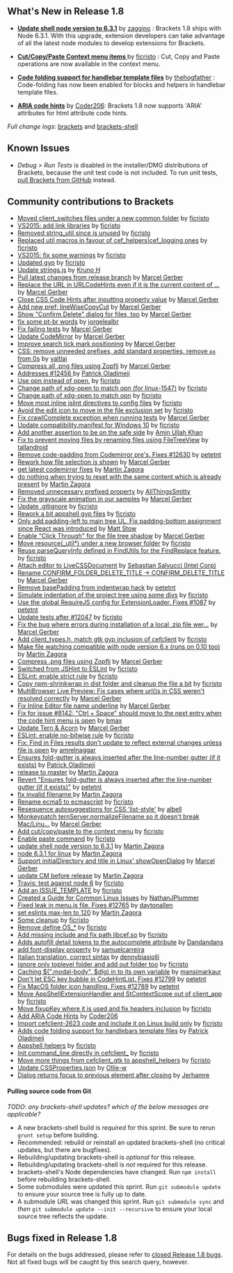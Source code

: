 What's New in Release 1.8
-------------------------

*  **[Update shell node version to 6.3.1](https://github.com/adobe/brackets-shell/pull/543)** by [zaggino](https://github.com/zaggino) : Brackets 1.8 ships with Node 6.3.1. With this upgrade, extension developers can take advantage of all the latest node modules to develop extensions for Brackets.

* **[Cut/Copy/Paste Context menu items ](https://github.com/adobe/brackets/pull/12674)** by [ficristo](https://github.com/ficristo) : Cut, Copy and Paste operations are now available in the context menu.

* **[Code folding support for handlebar template files](https://github.com/adobe/brackets/pull/12675)** by [thehogfather](https://github.com/thehogfather) : Code-folding has now been enabled for blocks and helpers in handlebar template files.

* **[ARIA code hints](https://github.com/adobe/brackets/pull/12471)** by [Coder206](https://github.com/Coder206): Brackets 1.8 now supports 'ARIA' attributes for html attribute code hints.


_Full change logs:_ [brackets](https://github.com/adobe/brackets/compare/release-1.7...release-1.8#commits_bucket) and [brackets-shell](https://github.com/adobe/brackets-shell/compare/release-1.7...release-1.8#commits_bucket)



Known Issues
------------
* _Debug > Run Tests_ is disabled in the installer/DMG distributions of Brackets, because the unit test code is not included. To run unit tests, [pull Brackets from GitHub](https://github.com/adobe/brackets/wiki/How-to-Hack-on-Brackets#wiki-getcode) instead.


Community contributions to Brackets
-----------------------------------
* [Moved client_switches files under a new common folder](https://github.com/adobe/brackets-shell/pull/559) by [ficristo](https://github.com/ficristo)
* [VS2015: add link libraries](https://github.com/adobe/brackets-shell/pull/552) by [ficristo](https://github.com/ficristo)
* [Removed string_util since is unused](https://github.com/adobe/brackets-shell/pull/556) by [ficristo](https://github.com/ficristo)
* [Replaced util macros in favour of cef_helpers|cef_logging ones](https://github.com/adobe/brackets-shell/pull/557) by [ficristo](https://github.com/ficristo)
* [VS2015: fix some warnings](https://github.com/adobe/brackets-shell/pull/549) by [ficristo](https://github.com/ficristo)
* [Updated gyp](https://github.com/adobe/brackets-shell/pull/546) by [ficristo](https://github.com/ficristo)
* [Update strings.js](https://github.com/adobe/brackets/pull/12523) by [Kruno H](https://github.com/diomed)
* [Pull latest changes from release branch](https://github.com/adobe/brackets/pull/12563) by [Marcel Gerber](https://github.com/MarcelGerber)
* [Replace the URL in URLCodeHints even if it is the current content of …](https://github.com/adobe/brackets/pull/11284) by [Marcel Gerber](https://github.com/MarcelGerber)
* [Close CSS Code Hints after inputting property value](https://github.com/adobe/brackets/pull/10524) by [Marcel Gerber](https://github.com/MarcelGerber)
* [Add new pref: lineWiseCopyCut](https://github.com/adobe/brackets/pull/11706) by [Marcel Gerber](https://github.com/MarcelGerber)
* [Show "Confirm Delete" dialog for files, too](https://github.com/adobe/brackets/pull/10258) by [Marcel Gerber](https://github.com/MarcelGerber)
* [fix some pt-br words](https://github.com/adobe/brackets/pull/12582) by [jorgelealbr](https://github.com/jorgelealbr)
* [Fix failing tests](https://github.com/adobe/brackets/pull/12615) by [Marcel Gerber](https://github.com/MarcelGerber)
* [Update CodeMirror](https://github.com/adobe/brackets/pull/12613) by [Marcel Gerber](https://github.com/MarcelGerber)
* [Improve search tick mark positioning](https://github.com/adobe/brackets/pull/11293) by [Marcel Gerber](https://github.com/MarcelGerber)
* [CSS: remove unneeded prefixes, add standard properties, remove `px` from 0s](https://github.com/adobe/brackets/pull/12648) by [valtlai](https://github.com/valtlai)
* [Compress all .png files using Zopfli](https://github.com/adobe/brackets/pull/12628) by [Marcel Gerber](https://github.com/MarcelGerber)
* [Addresses #12456 ](https://github.com/adobe/brackets/pull/12521) by [Patrick Oladimeji](https://github.com/thehogfather)
* [Use opn instead of open.](https://github.com/adobe/brackets/pull/12641) by [ficristo](https://github.com/ficristo)
* [Change path of xdg-open to match opn (for linux-1547)](https://github.com/adobe/brackets-shell/pull/564) by [ficristo](https://github.com/ficristo)
* [Change path of xdg-open to match opn](https://github.com/adobe/brackets-shell/pull/563) by [ficristo](https://github.com/ficristo)
* [Move most inline jslint directives to config files](https://github.com/adobe/brackets/pull/12661) by [ficristo](https://github.com/ficristo)
* [Avoid the edit icon to move in the file exclusion set](https://github.com/adobe/brackets/pull/12671) by [ficristo](https://github.com/ficristo)
* [Fix crawlComplete exception when running tests](https://github.com/adobe/brackets/pull/12659) by [Marcel Gerber](https://github.com/MarcelGerber)
* [Update compatibility.manifest for Windows 10](https://github.com/adobe/brackets-shell/pull/566) by [ficristo](https://github.com/ficristo)
* [Add another assertion to be on the safe side](https://github.com/adobe/brackets/pull/12676) by [Amin Ullah Khan](https://github.com/sprintr)
* [Fix to prevent moving files by renaming files using FileTreeView](https://github.com/adobe/brackets/pull/11862) by [tallandroid](https://github.com/tallandroid)
* [Remove code-padding from Codemirror pre's. Fixes #12630](https://github.com/adobe/brackets/pull/12635) by [petetnt](https://github.com/petetnt)
* [Rework how file selection is shown](https://github.com/adobe/brackets/pull/12636) by [Marcel Gerber](https://github.com/MarcelGerber)
* [get latest codemirror fixes](https://github.com/adobe/brackets/pull/12679) by [Martin Zagora](https://github.com/zaggino)
* [do nothing when trying to reset with the same content which is already present](https://github.com/adobe/brackets/pull/12681) by [Martin Zagora](https://github.com/zaggino)
* [Removed unnecessary prefixed property](https://github.com/adobe/brackets/pull/12533) by [AllThingsSmitty](https://github.com/AllThingsSmitty)
* [Fix the grayscale animation in our samples](https://github.com/adobe/brackets/pull/12683) by [Marcel Gerber](https://github.com/MarcelGerber)
* [Update .gitignore](https://github.com/adobe/brackets-shell/pull/569) by [ficristo](https://github.com/ficristo)
* [Rework a bit appshell gyp files](https://github.com/adobe/brackets-shell/pull/561) by [ficristo](https://github.com/ficristo)
* [Only add padding-left to main tree UL. Fix padding-bottom assignment since React was introduced](https://github.com/adobe/brackets/pull/11717) by [Matt Stow](https://github.com/stowball)
* [Enable "Click Through" for the file tree shadow](https://github.com/adobe/brackets/pull/12685) by [Marcel Gerber](https://github.com/MarcelGerber)
* [Move resource(_util*) under a new browser folder](https://github.com/adobe/brackets-shell/pull/570) by [ficristo](https://github.com/ficristo)
* [Reuse parseQueryInfo defined in FindUtils for the FindReplace feature.](https://github.com/adobe/brackets/pull/12027) by [ficristo](https://github.com/ficristo)
* [Attach editor to LiveCSSDocument](https://github.com/adobe/brackets/pull/10522) by [Sebastian Salvucci (Intel Corp)](https://github.com/sebaslv)
* [Rename CONFIRM_FOLDER_DELETE_TITLE -> CONFIRM_DELETE_TITLE](https://github.com/adobe/brackets/pull/12693) by [Marcel Gerber](https://github.com/MarcelGerber)
* [Remove basePadding from indentwrap hack](https://github.com/adobe/brackets/pull/12110) by [petetnt](https://github.com/petetnt)
* [Simulate indentation of the project tree using some divs](https://github.com/adobe/brackets/pull/12047) by [ficristo](https://github.com/ficristo)
* [Use the global RequireJS config for ExtensionLoader. Fixes #1087](https://github.com/adobe/brackets/pull/12041) by [petetnt](https://github.com/petetnt)
* [Update tests after #12047](https://github.com/adobe/brackets/pull/12700) by [ficristo](https://github.com/ficristo)
* [Fix the bug where errors during installation of a local .zip file wer…](https://github.com/adobe/brackets/pull/12702) by [Marcel Gerber](https://github.com/MarcelGerber)
* [Add client_types.h, match gtk gyp inclusion of cefclient](https://github.com/adobe/brackets-shell/pull/571) by [ficristo](https://github.com/ficristo)
* [Make file watching compatible with node version 6.x (runs on 0.10 too)](https://github.com/adobe/brackets/pull/12647) by [Martin Zagora](https://github.com/zaggino)
* [Compress .png files using Zopfli](https://github.com/adobe/brackets-shell/pull/565) by [Marcel Gerber](https://github.com/MarcelGerber)
* [Switched from JSHint to ESLint](https://github.com/adobe/brackets-shell/pull/542) by [ficristo](https://github.com/ficristo)
* [ESLint: enable strict rule](https://github.com/adobe/brackets/pull/12718) by [ficristo](https://github.com/ficristo)
* [Copy npm-shrinkwrap in dist folder and cleanup the file a bit](https://github.com/adobe/brackets/pull/12717) by [ficristo](https://github.com/ficristo)
* [MultiBrowser Live Preview: Fix cases where url()s in CSS weren't resolved correctly](https://github.com/adobe/brackets/pull/12705) by [Marcel Gerber](https://github.com/MarcelGerber)
* [Fix Inline Editor file name underline](https://github.com/adobe/brackets/pull/12701) by [Marcel Gerber](https://github.com/MarcelGerber)
* [Fix for issue #8142: "Ctrl + Space" should move to the next entry when the code hint menu is open](https://github.com/adobe/brackets/pull/12251) by [bmax](https://github.com/bmax)
* [Update Tern & Acorn](https://github.com/adobe/brackets/pull/11569) by [Marcel Gerber](https://github.com/MarcelGerber)
* [ESLint: enable no-bitwise rule](https://github.com/adobe/brackets/pull/12719) by [ficristo](https://github.com/ficristo)
* [Fix: Find in Files results don't update to reflect external changes unless file is open](https://github.com/adobe/brackets/pull/11602) by [amrelnaggar](https://github.com/amrelnaggar)
* [Ensures fold-gutter is always inserted after the line-number gutter (if it exists)](https://github.com/adobe/brackets/pull/12673) by [Patrick Oladimeji](https://github.com/thehogfather)
* [release to master](https://github.com/adobe/brackets-shell/pull/573) by [Martin Zagora](https://github.com/zaggino)
* [Revert "Ensures fold-gutter is always inserted after the line-number gutter (if it exists)"](https://github.com/adobe/brackets/pull/12727) by [petetnt](https://github.com/petetnt)
* [fix invalid filename ](https://github.com/adobe/brackets/pull/12732) by [Martin Zagora](https://github.com/zaggino)
* [Rename ecma5 to ecmascript](https://github.com/adobe/brackets/pull/12736) by [ficristo](https://github.com/ficristo)
* [Resequence autosuggestions for CSS  'list-style'](https://github.com/adobe/brackets/pull/12738) by [albell](https://github.com/albell)
* [Monkeypatch ternServer.normalizeFilename so it doesn't break Mac/Linu…](https://github.com/adobe/brackets/pull/12734) by [Marcel Gerber](https://github.com/MarcelGerber)
* [Add cut/copy/paste to the context menu](https://github.com/adobe/brackets/pull/12674) by [ficristo](https://github.com/ficristo)
* [Enable paste command](https://github.com/adobe/brackets-shell/pull/567) by [ficristo](https://github.com/ficristo)
* [update shell node version to 6.3.1](https://github.com/adobe/brackets-shell/pull/543) by [Martin Zagora](https://github.com/zaggino)
* [node 6.3.1 for linux](https://github.com/adobe/brackets-shell/pull/574) by [Martin Zagora](https://github.com/zaggino)
* [Support initialDirectory and title in Linux' showOpenDialog](https://github.com/adobe/brackets-shell/pull/575) by [Marcel Gerber](https://github.com/MarcelGerber)
* [update CM before release](https://github.com/adobe/brackets/pull/12753) by [Martin Zagora](https://github.com/zaggino)
* [Travis: test against node 6](https://github.com/adobe/brackets/pull/12755) by [ficristo](https://github.com/ficristo)
* [Add an ISSUE_TEMPLATE](https://github.com/adobe/brackets/pull/12737) by [ficristo](https://github.com/ficristo)
* [Created a Guide for Common Linux Issues](https://github.com/adobe/brackets/pull/12761) by [NathanJPlummer](https://github.com/NathanJPlummer)
* [Fixed leak in menu.js file. Fixes #12765](https://github.com/adobe/brackets/pull/12767) by [daytonallen](https://github.com/daytonallen)
* [set eslints max-len to 120](https://github.com/adobe/brackets/pull/12780) by [Martin Zagora](https://github.com/zaggino)
* [Some cleanup](https://github.com/adobe/brackets-shell/pull/576) by [ficristo](https://github.com/ficristo)
* [Remove define OS_*](https://github.com/adobe/brackets-shell/pull/577) by [ficristo](https://github.com/ficristo)
* [Add missing include and fix path libcef.so](https://github.com/adobe/brackets-shell/pull/578) by [ficristo](https://github.com/ficristo)
* [Adds autofill detail tokens to the autocomplete attribute](https://github.com/adobe/brackets/pull/12721) by [Dandandans](https://github.com/Dandandans)
* [add font-display property](https://github.com/adobe/brackets/pull/12785) by [samuelcarreira](https://github.com/samuelcarreira)
* [Italian translation, correct sintax](https://github.com/adobe/brackets/pull/12800) by [dennybiasiolli](https://github.com/dennybiasiolli)
* [Ignore only toplevel folder and add out folder too](https://github.com/adobe/brackets-shell/pull/580) by [ficristo](https://github.com/ficristo)
* [ Caching $(".modal-body", $dlg) in to its own variable](https://github.com/adobe/brackets/pull/12805) by [mansimarkaur](https://github.com/mansimarkaur)
* [Don't let ESC key bubble in CodeHintList. Fixes #12799](https://github.com/adobe/brackets/pull/12802) by [petetnt](https://github.com/petetnt)
* [Fix MacOS folder icon handling. Fixes #12789](https://github.com/adobe/brackets/pull/12807) by [petetnt](https://github.com/petetnt)
* [Move AppShellExtensionHandler and StContextScope out of client_app](https://github.com/adobe/brackets-shell/pull/581) by [ficristo](https://github.com/ficristo)
* [Move fixupKey where it is used and fix headers inclusion](https://github.com/adobe/brackets-shell/pull/583) by [ficristo](https://github.com/ficristo)
* [Add ARIA Code Hints](https://github.com/adobe/brackets/pull/12471) by [Coder206](https://github.com/Coder206)
* [Import cefclient-2623 code and include it on Linux build only](https://github.com/adobe/brackets-shell/pull/584) by [ficristo](https://github.com/ficristo)
* [Adds code folding support for handlebars template files](https://github.com/adobe/brackets/pull/12675) by [Patrick Oladimeji](https://github.com/thehogfather)
* [Appshell helpers](https://github.com/adobe/brackets-shell/pull/585) by [ficristo](https://github.com/ficristo)
* [Init command_line directly in cefclient_<platform>](https://github.com/adobe/brackets-shell/pull/586) by [ficristo](https://github.com/ficristo)
* [Move more things from cefclient_gtk to appshell_helpers](https://github.com/adobe/brackets-shell/pull/588) by [ficristo](https://github.com/ficristo)
* [Update CSSProperties.json](https://github.com/adobe/brackets/pull/12822) by [Ollie-w](https://github.com/Ollie-w)
* [Dialog returns focus to previous element after closing](https://github.com/adobe/brackets/pull/12824) by [Jerhamre](https://github.com/Jerhamre)

#### Pulling source code from Git
_TODO: any brackets-shell updates? which of the below messages are applicable?_

* A new brackets-shell build is _required_ for this sprint. Be sure to rerun `grunt setup` before building.
* Recommended: rebuild or reinstall an updated brackets-shell (no critical updates, but there are bugfixes).
* Rebuilding/updating brackets-shell is _optional_ for this release.
* Rebuilding/updating brackets-shell is _not_ required for this release.
* brackets-shell's Node dependencies have changed. Run `npm install` before rebuilding brackets-shell.
* Some submodules were updated this sprint. Run `git submodule update` to ensure your source tree is fully up to date.
* A submodule _URL_ was changed this sprint. Run `git submodule sync` and _then_ `git submodule update --init --recursive` to ensure your local source tree reflects the update.


Bugs fixed in Release 1.8
-------------------------
For details on the bugs addressed, please refer to [closed Release 1.8 bugs](https://github.com/adobe/brackets/issues?q=is%3Aclosed+milestone%3A%22Release+1.8%22). Not all fixed bugs will be caught by this search query, however.